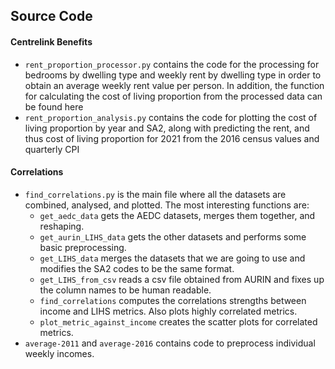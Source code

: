 ## Source Code

#### Centrelink Benefits
* `rent_proportion_processor.py` contains the code for the processing for bedrooms by dwelling type and weekly rent by dwelling
type in order to obtain an average weekly rent value per person. In addition, the function for calculating the cost of living
proportion from the processed data can be found here
* `rent_proportion_analysis.py` contains the code for plotting the cost of living proportion by year and SA2, along with predicting
the rent, and thus cost of living proportion for 2021 from the 2016 census values and quarterly CPI


#### Correlations
* `find_correlations.py` is the main file where all the datasets are combined, analysed, and plotted.
  The most interesting functions are:
    * `get_aedc_data` gets the AEDC datasets, merges them together, and reshaping.
    * `get_aurin_LIHS_data` gets the other datasets and performs some basic preprocessing.
    * `get_LIHS_data` merges the datasets that we are going to use and modifies the SA2 codes to be the same format.
    * `get_LIHS_from_csv` reads a csv file obtained from AURIN and fixes up the column names to be human readable.
    * `find_correlations` computes the correlations strengths between income and LIHS metrics. Also plots highly correlated metrics.
    * `plot_metric_against_income` creates the scatter plots for correlated metrics.
* `average-2011` and `average-2016` contains code to preprocess individual weekly incomes.
